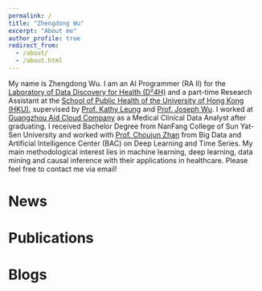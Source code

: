 ```yaml
---
permalink: /
title: "Zhengdong Wu"
excerpt: "About me"
author_profile: true
redirect_from: 
  - /about/
  - /about.html
---
```


My name is Zhengdong Wu. I am an AI Programmer (RA II) for the [Laboratory of Data Discovery for Health (D²4H)](https://www.d24h.hk/) and a part-time Research Assistant at the [School of Public Health of the University of Hong Kong (HKU)](https://sph.hku.hk/), supervised by [Prof. Kathy Leung](https://sph.hku.hk/en/Biography/Leung-Sze-Man-Kathy) and [Prof. Joseph Wu](https://sph.hku.hk/zh-HK/Biography/Wu%20Tsz%20Kei%20Joseph). I worked at [Guangzhou Aid Cloud Company](http://aidcloud.cn/#/) as a Medical Clinical Data Analyst after graduating. I received Bachelor Degree from NanFang College of Sun Yat-Sen University and worked with [Prof. Choujun Zhan](https://scholar.google.com/citations?user=CQjEUkAAAAAJ&hl=en) from Big Data and Artificial Intelligence Center (BAC) on Deep Learning and Time Series. My main methodological interest lies in machine learning, deep learning, data mining and causal inference with their applications in healthcare. Please feel free to contact me via email!


News
======

Publications
======

  
Blogs
======
